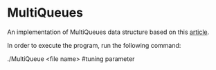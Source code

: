 # MultiQueues

An implementation of MultiQueues data structure based on this [article](https://github.com/HaranArbel/MultiQueues/blob/master/MultiQueues.pdf).

In order to execute the program, run the following command:

./MultiQueue &lt;file name&gt; #tuning parameter
